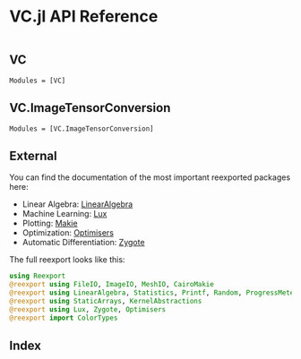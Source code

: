 # VC.jl API Reference

```@contents
```

## VC
```@autodocs
Modules = [VC]
```

## VC.ImageTensorConversion
```@autodocs
Modules = [VC.ImageTensorConversion]
```

## External
You can find the documentation of the most important reexported packages here:
* Linear Algebra: [LinearAlgebra](https://docs.julialang.org/en/v1/stdlib/LinearAlgebra/)
* Machine Learning: [Lux](https://lux.csail.mit.edu/stable/)
* Plotting: [Makie](https://docs.makie.org/stable/)
* Optimization: [Optimisers](https://fluxml.ai/Optimisers.jl/stable/)
* Automatic Differentiation: [Zygote](https://fluxml.ai/Zygote.jl/stable/)

The full reexport looks like this:
```julia
using Reexport
@reexport using FileIO, ImageIO, MeshIO, CairoMakie
@reexport using LinearAlgebra, Statistics, Printf, Random, ProgressMeter
@reexport using StaticArrays, KernelAbstractions
@reexport using Lux, Zygote, Optimisers
@reexport import ColorTypes
```

## Index

```@index
```
